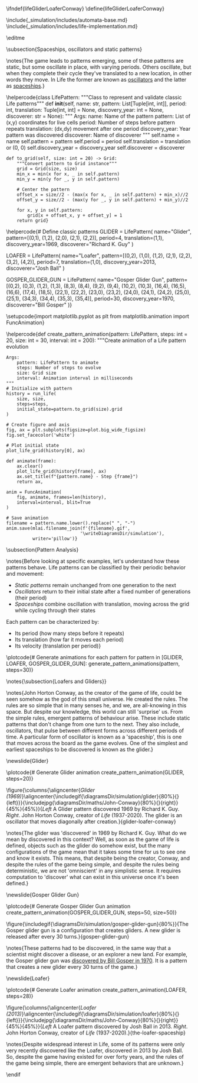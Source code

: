 \ifndef{lifeGliderLoaferConway}
\define{lifeGliderLoaferConway}

\include{_simulation/includes/automata-base.md}
\include{_simulation/includes/life-implementation.md}

\editme

\subsection{Spaceships, oscillators and static patterns}

\notes{The game leads to patterns emerging, some of these patterns are static, but some oscillate in place, with varying periods. Others oscillate, but when they complete their cycle they've translated to a new location, in other words they move. In Life the former are known as [oscillators](https://conwaylife.com/wiki/Oscillator) and the latter as [spaceships](https://conwaylife.com/wiki/Spaceship).}

\helpercode{class LifePattern:
    """Class to represent and validate classic Life patterns"""
    def __init__(self, 
                 name: str,
                 pattern: List[Tuple[int, int]],
                 period: int,
                 translation: Tuple[int, int] = None,
                 discovery_year: int = None,
                 discoverer: str = None):
        """
        Args:
            name: Name of the pattern
            pattern: List of (x,y) coordinates for live cells
            period: Number of steps before pattern repeats
            translation: (dx,dy) movement after one period
            discovery_year: Year pattern was discovered
            discoverer: Name of discoverer
        """
        self.name = name
        self.pattern = pattern
        self.period = period
        self.translation = translation or (0, 0)
        self.discovery_year = discovery_year
        self.discoverer = discoverer
    
    def to_grid(self, size: int = 20) -> Grid:
        """Convert pattern to Grid instance"""
        grid = Grid(size, size)
        min_x = min(x for x, _ in self.pattern)
        min_y = min(y for _, y in self.pattern)
        
        # Center the pattern
        offset_x = size//2 - (max(x for x, _ in self.pattern) + min_x)//2
        offset_y = size//2 - (max(y for _, y in self.pattern) + min_y)//2
        
        for x, y in self.pattern:
            grid[x + offset_x, y + offset_y] = 1
        return grid}

\helpercode{# Define classic patterns
GLIDER = LifePattern(
    name="Glider",
    pattern=[(0,1), (1,2), (2,0), (2,1), (2,2)],
    period=4,
    translation=(1,1),
    discovery_year=1969,
    discoverer="Richard K. Guy"
)

LOAFER = LifePattern(
    name="Loafer",
    pattern=[(0,2), (1,0), (1,2), (2,1), (2,2), (3,2), (4,2)],
    period=7,
    translation=(1,0),
    discovery_year=2013,
    discoverer="Josh Ball"
)

GOSPER_GLIDER_GUN = LifePattern(
    name="Gosper Glider Gun",
    pattern=[(0,2), (0,3), (1,2), (1,3), (8,3), (8,4), (9,2), (9,4), 
             (10,2), (10,3), (16,4), (16,5), (16,6), (17,4), (18,5),
             (22,1), (22,2), (23,0), (23,2), (24,0), (24,1), (24,2),
             (25,0), (25,1), (34,3), (34,4), (35,3), (35,4)],
    period=30,
    discovery_year=1970,
    discoverer="Bill Gosper"
)}

\setupcode{import matplotlib.pyplot as plt
from matplotlib.animation import FuncAnimation}

\helpercode{def create_pattern_animation(pattern: LifePattern, 
                              steps: int = 20, 
                              size: int = 30,
                              interval: int = 200):
    """Create animation of a Life pattern evolution
    
    Args:
        pattern: LifePattern to animate
        steps: Number of steps to evolve
        size: Grid size
        interval: Animation interval in milliseconds
    """
    # Initialize with pattern
    history = run_life(
        size, size,
        steps=steps,
        initial_state=pattern.to_grid(size).grid
    )
    
    # Create figure and axis
    fig, ax = plt.subplots(figsize=plot.big_wide_figsize)
    fig.set_facecolor('white')
    
    # Plot initial state
    plot_life_grid(history[0], ax)
    
    def animate(frame):
        ax.clear()
        plot_life_grid(history[frame], ax)
        ax.set_title(f"{pattern.name} - Step {frame}")
        return ax,
    
    anim = FuncAnimation(
        fig, animate, frames=len(history),
        interval=interval, blit=True
    )
    
    # Save animation
    filename = pattern.name.lower().replace(" ", "-")
    anim.save(mlai.filename_join(f'{filename}.gif',
                                '\writeDiagramsDir/simulation'),
              writer='pillow')}


\subsection{Pattern Analysis}

\notes{Before looking at specific examples, let's understand how these patterns behave. Life patterns can be classified by their periodic behavior and movement:
- *Static patterns* remain unchanged from one generation to the next
- *Oscillators* return to their initial state after a fixed number of generations (their period)
- *Spaceships* combine oscillation with translation, moving across the grid while cycling through their states

Each pattern can be characterized by:
- Its period (how many steps before it repeats)
- Its translation (how far it moves each period)
- Its velocity (translation per period)}

\plotcode{# Generate animations for each pattern
for pattern in [GLIDER, LOAFER, GOSPER_GLIDER_GUN]:
    generate_pattern_animations(pattern, steps=30)}

\notes{\subsection{Loafers and Gliders}}

\notes{John Horton Conway, as the creator of the game of life, could be seen somehow as the god of this small universe. He created the rules. The rules are so simple that in many senses he, and we, are all-knowing in this space. But despite our knowledge, this world can still 'surprise' us. From the simple rules, emergent patterns of behaviour arise. These include static patterns that don't change from one turn to the next. They also include, oscillators, that pulse between different forms across different periods of time. A particular form of oscillator is known as a 'spaceship', this is one that moves across the board as the game evolves. One of the simplest and earliest spaceships to be discovered is known as the glider.}

\newslide{Glider}

\plotcode{# Generate Glider animation
create_pattern_animation(GLIDER, steps=20)}

\figure{\columns{\aligncenter{*Glider (1969)*}\aligncenter{\includegif{\diagramsDir/simulation/glider}{80%}{}{left}}}{\includejpg{\diagramsDir/maths/John-Conway}{80%}{}{right}}{45%}{45%}}{*Left* A Glider pattern discovered 1969 by Richard K. Guy. *Right*. John Horton Conway, creator of *Life* (1937-2020). The glider is an oscillator that moves diagonally after creation.}{glider-loafer-conway}

\notes{The glider was 'discovered' in 1969 by Richard K. Guy. What do we mean by discovered in this context? Well, as soon as the game of life is defined, objects such as the glider do somehow exist, but the many configurations of the game mean that it takes some time for us to see one and know it exists. This means, that despite being the creator, Conway, and despite the rules of the game being simple, and despite the rules being deterministic, we are not 'omniscient' in any simplistic sense. It requires computation to 'discover' what can exist in this universe once it's been defined.} 

\newslide{Gosper Glider Gun}

\plotcode{# Generate Gosper Glider Gun animation
create_pattern_animation(GOSPER_GLIDER_GUN, steps=50, size=50)}

\figure{\includegif{\diagramsDir/simulation/gosper-glider-gun}{80%}}{The Gosper glider gun is a configuration that creates gliders. A new glider is released after every 30 turns.}{gosper-glider-gun}

\notes{These patterns had to be discovered, in the same way that a scientist might discover a disease, or an explorer a new land. For example, the Gosper glider gun was [discovered by Bill Gosper in 1970](https://conwaylife.com/wiki/Bill_Gosper). It is a pattern that creates a new glider every 30 turns of the game.}

\newslide{Loafer}

\plotcode{# Generate Loafer animation
create_pattern_animation(LOAFER, steps=28)}

\figure{\columns{\aligncenter{*Loafer (2013)*}\aligncenter{\includegif{\diagramsDir/simulation/loafer}{80%}{}{left}}}{\includejpg{\diagramsDir/maths/John-Conway}{80%}{}{right}}{45%}{45%}}{*Left* A Loafer pattern discovered by Josh Ball in 2013. *Right*. John Horton Conway, creator of *Life* (1937-2020).}{the-loafer-spaceship}

\notes{Despite widespread interest in Life, some of its patterns were only very recently discovered like the Loafer, discovered in 2013 by Josh Ball. So, despite the game having existed for over forty years, and the rules of the game being simple, there are emergent behaviors that are unknown.}

\endif
